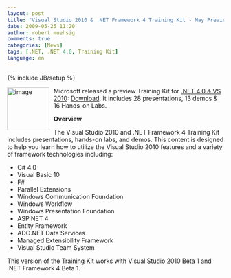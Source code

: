 ```yaml
---
layout: post
title: "Visual Studio 2010 & .NET Framework 4 Training Kit - May Preview"
date: 2009-05-25 11:20
author: robert.muehsig
comments: true
categories: [News]
tags: [.NET, .NET 4.0, Training Kit]
language: en
---
```

{% include JB/setup %}
<p><a href="{{BASE_PATH}}/assets/wp-images-en/image89.png"><img style="border-right-width: 0px; margin: 0px 10px 0px 0px; display: inline; border-top-width: 0px; border-bottom-width: 0px; border-left-width: 0px" title="image" border="0" alt="image" align="left" src="{{BASE_PATH}}/assets/wp-images-en/image-thumb105.png" width="98" height="100" /></a>Microsoft released a preview Training Kit for <a href="http://www.microsoft.com/downloads/details.aspx?FamilyId=922B4655-93D0-4476-BDA4-94CF5F8D4814&amp;displaylang=en">.NET 4.0 &amp; VS 2010</a>: <a href="http://www.microsoft.com/downloads/details.aspx?FamilyID=752CB725-969B-4732-A383-ED5740F02E93&amp;displaylang=en">Download</a>. It includes 28 presentations, 13 demos &amp; 16 Hands-on Labs.</p>  
 


  
  <p><strong>Overview</strong><a name="Description"></a></p>
<p>The Visual Studio 2010 and .NET Framework 4 Training Kit includes presentations, hands-on labs, and demos. This content is designed to help you learn how to utilize the Visual Studio 2010 features and a variety of framework technologies including: </p>  <ul>   <li>C# 4.0 </li>    <li>Visual Basic 10 </li>    <li>F# </li>    <li>Parallel Extensions </li>    <li>Windows Communication Foundation </li>    <li>Windows Workflow </li>    <li>Windows Presentation Foundation </li>    <li>ASP.NET 4 </li>    <li>Entity Framework </li>    <li>ADO.NET Data Services </li>    <li>Managed Extensibility Framework </li>    <li>Visual Studio Team System </li> </ul> This version of the Training Kit works with Visual Studio 2010 Beta 1 and .NET Framework 4 Beta 1.   
